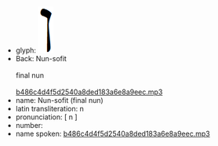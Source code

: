 - glyph: ![39d78c72512474d4c5d839e8763b8505.png](30.png)
- Back: Nun-sofit<br /><br />final nun<br /><br />[b486c4d4f5d2540a8ded183a6e8a9eec.mp3](86.mp3)
- name: Nun-sofit (final nun)<br />
- latin transliteration: n
- pronunciation: [ n ]
- number: 
- name spoken: [b486c4d4f5d2540a8ded183a6e8a9eec.mp3](86.mp3)